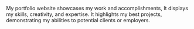 My portfolio website showcases my work and accomplishments, It displays my skills, creativity, and expertise. It highlights my best projects, demonstrating my abilities to potential clients or employers.
